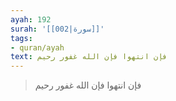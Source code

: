 ```yaml
---
ayah: 192
surah: '[[002|سورة]]'
tags:
- quran/ayah
text: فإن انتهوا فإن الله غفور رحيم
---
```

> فإن انتهوا فإن الله غفور رحيم
